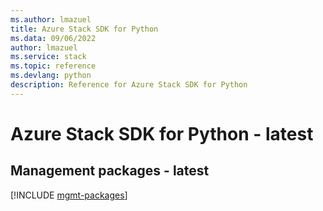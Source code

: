 ```yaml
---
ms.author: lmazuel
title: Azure Stack SDK for Python
ms.data: 09/06/2022
author: lmazuel
ms.service: stack
ms.topic: reference
ms.devlang: python
description: Reference for Azure Stack SDK for Python
---
```

# Azure Stack SDK for Python - latest

## Management packages - latest
[!INCLUDE [mgmt-packages](stack-mgmt-index.md)]